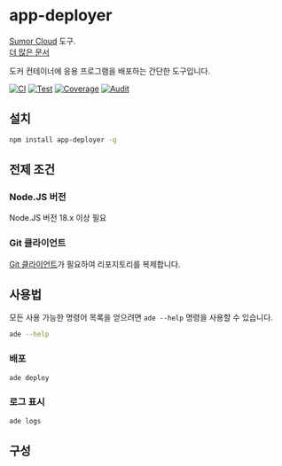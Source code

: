 # app-deployer

[Sumor Cloud](https://sumor.cloud) 도구.  
[더 많은 문서](https://sumor.cloud/app-deployer)

도커 컨테이너에 응용 프로그램을 배포하는 간단한 도구입니다.

[![CI](https://github.com/sumor-cloud/app-deployer/actions/workflows/ci.yml/badge.svg)](https://github.com/sumor-cloud/app-deployer/actions/workflows/ci.yml)
[![Test](https://github.com/sumor-cloud/app-deployer/actions/workflows/ut.yml/badge.svg)](https://github.com/sumor-cloud/app-deployer/actions/workflows/ut.yml)
[![Coverage](https://github.com/sumor-cloud/app-deployer/actions/workflows/coverage.yml/badge.svg)](https://github.com/sumor-cloud/app-deployer/actions/workflows/coverage.yml)
[![Audit](https://github.com/sumor-cloud/app-deployer/actions/workflows/audit.yml/badge.svg)](https://github.com/sumor-cloud/app-deployer/actions/workflows/audit.yml)

## 설치

```bash
npm install app-deployer -g
```

## 전제 조건

### Node.JS 버전

Node.JS 버전 18.x 이상 필요

### Git 클라이언트

[Git 클라이언트](https://git-scm.com/)가 필요하여 리포지토리를 복제합니다.

## 사용법

모든 사용 가능한 명령어 목록을 얻으려면 `ade --help` 명령을 사용할 수 있습니다.

```bash
ade --help
```

### 배포

```bash
ade deploy
```

### 로그 표시

```bash
ade logs
```

## 구성
